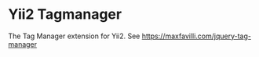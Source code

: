# Yii2 Tagmanager

The Tag Manager extension for Yii2. See https://maxfavilli.com/jquery-tag-manager
